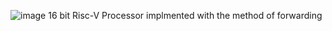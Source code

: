 ![image](https://github.com/user-attachments/assets/768f8cde-05aa-431c-9e20-5299a7d83518)
16 bit Risc-V Processor implmented with the method of forwarding
